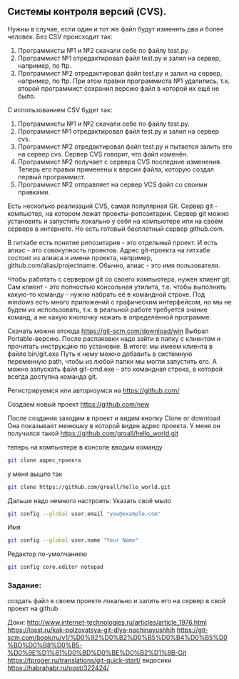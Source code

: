 ## Системы контроля версий (CVS).
Нужны в случае, если один и тот же файл будут изменять два и более человек. Без CSV происходит так:
1. Программисты №1 и №2 скачали себе по файлу test.py.
2. Программист №1 отредактировал файл test.py и залил на сервер, например, по ftp.
3. Программист №2 отредактировал файл test.py и залил на сервер, например, по ftp. При этом правки программиста №1 удалились, т.к. второй программист сохранил версию файл в которой их ещё не было.

С использованием CSV будет так:
1. Программисты №1 и №2 скачали себе по файлу test.py.
2. Программист №1 отредактировал файл test.py и залил на сервер cvs.
3. Программист №2 отредактировал файл test.py и пытается залить его на сервер cvs. Сервер CVS говорит, что файл изменён.
4. Программист №2 получает с сервера CVS последние изменения. Теперь его правки применены к версии файла, которую создал первый программист.
5. Программист №2 отправляет на сервер VCS файл со своими правками.

Есть несколько реализаций CVS, самая популярная Git. Сервер git - компьютер, на котором лежат проекты-репозитарии. Сервер git можно установить и запустить локально у себя на компьютере или на своём сервере в интернете. Но есть готовый бесплатный сервер github.com.

В гитхабе есть понятие репозитария - это отдельный проект. И есть алиас - это совокупность проектов. Адрес git-проекта на гитхабе состоит из алиаса и имени проекта, например, github.com/alias/projectname. Обычно, алиас - это имя пользователя.

Чтобы работать с сервером git со своего компьютера, нужен клиент git. Сам клиент - это полностью консольная утилита, т.е. чтобы выполнить какую-то команду - нужно набрать её в командной строке. Под windows есть много приложений с графическим интерфейсом, но мы не будем их использовать, т.к. в реальной работе требуется знание команд, а не какую кнопочку нажать в определённой программе.

Скачать можно отсюда https://git-scm.com/download/win Выбрал Portable-версию. После распаковки надо зайти в папку с клиентом и прочитать инструкцию по установке.
В итоге: мы имеем клиента в файле bin/git.exe Путь к нему можно добавить в системную переменную path, чтобы из любой папки мы могли запустить его. А можно запускать файл git-cmd.exe - это командная строка, в которой всегда доступна команда git.

Регистрируемся или авторизумся на https://github.com/

Создаем новый проект https://github.com/new

После создания заходим в проект и видим кнопку Clone or download Она показывает менюшку в которой виден адрес проекта. У меня он получился такой https://github.com/groall/hello_world.git

теперь на компьютере в консоле вводим команду

```bash
git clone адрес_проекта
```

у меня вышло так
```bash
git clone https://github.com/groall/hello_world.git
```

Дальше надо немного настроить:
Указать своё мыло
```bash
git config --global user.email "you@example.com"
```
Имя
```bash
git config --global user.name "Your Name"
```
Редактор по-умолчанияю
```bash
git config core.editor notepad
```


### Задание:
создать файл в своем проекте локально и залить его на сервер в свой проект на github

Доки:
http://www.internet-technologies.ru/articles/article_1976.html
https://losst.ru/kak-polzovatsya-git-dlya-nachinayushhih
https://git-scm.com/book/ru/v1/%D0%92%D0%B2%D0%B5%D0%B4%D0%B5%D0%BD%D0%B8%D0%B5-%D0%9E%D1%81%D0%BD%D0%BE%D0%B2%D1%8B-Git
https://tproger.ru/translations/git-quick-start/
видосики https://habrahabr.ru/post/322424/
